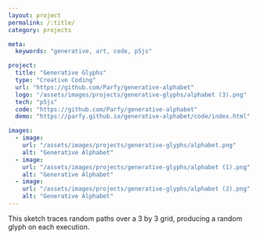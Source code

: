 ```yaml
---
layout: project
permalink: /:title/
category: projects

meta:
  keywords: "generative, art, code, p5js"

project:
  title: "Generative Glyphs"
  type: "Creative Coding"
  url: "https://github.com/Parfy/generative-alphabet"
  logo: "/assets/images/projects/generative-glyphs/alphabet (3).png"
  tech: "p5js"
  code: "https://github.com/Parfy/generative-alphabet"
  demo: "https://parfy.github.io/generative-alphabet/code/index.html"

images:
  - image:
    url: "/assets/images/projects/generative-glyphs/alphabet.png"
    alt: "Generative Alphabet"
  - image:
    url: "/assets/images/projects/generative-glyphs/alphabet (1).png"
    alt: "Generative Alphabet"
  - image:
    url: "/assets/images/projects/generative-glyphs/alphabet (2).png"
    alt: "Generative Alphabet"
---
```

<p>This sketch traces random paths over a 3 by 3 grid, producing a random glyph on each execution.</p>
